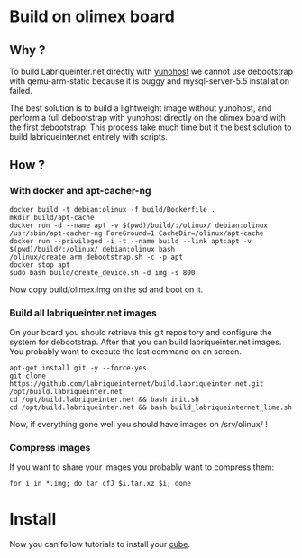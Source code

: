 
# Build on olimex board

## Why ?

To build Labriqueinter.net directly with [yunohost](https://yunohost.org/) we
cannot use debootstrap with qemu-arm-static because it is buggy and
mysql-server-5.5 installation failed.

The best solution is to build a lightweight image without yunohost, and
perform a full debootstrap with yunohost directly on the olimex board with the
first debootstrap. This process take much time but it the best solution to
build labriqueinter.net entirely with scripts.

## How ?

### With docker and apt-cacher-ng

```shell
docker build -t debian:olinux -f build/Dockerfile .
mkdir build/apt-cache
docker run -d --name apt -v $(pwd)/build/:/olinux/ debian:olinux /usr/sbin/apt-cacher-ng ForeGround=1 CacheDir=/olinux/apt-cache
docker run --privileged -i -t --name build --link apt:apt -v $(pwd)/build/:/olinux/ debian:olinux bash /olinux/create_arm_debootstrap.sh -c -p apt
docker stop apt
sudo bash build/create_device.sh -d img -s 800
```

Now copy build/olimex.img on the sd and boot on it.

### Build all labriqueinter.net images

On your board you should retrieve this git repository and configure the system
for debootstrap. After that you can build labriqueinter.net images. You
probably want to execute the last command on an screen.

```shell
apt-get install git -y --force-yes
git clone https://github.com/labriqueinternet/build.labriqueinter.net.git /opt/build.labriqueinter.net
cd /opt/build.labriqueinter.net && bash init.sh
cd /opt/build.labriqueinter.net && bash build_labriqueinternet_lime.sh
```

Now, if everything gone well you should have images on /srv/olinux/ !

### Compress images

If you want to share your images you probably want to compress them:

```shell
for i in *.img; do tar cfJ $i.tar.xz $i; done
```

# Install 

Now you can follow tutorials to install your [cube](https://repo.labriqueinter.net/).

